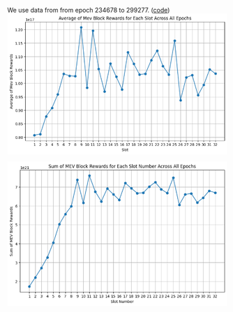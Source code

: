 We use data from from epoch 234678 to 299277. ([code](code/epoch-mev-rewards.ipynb))
![Average of Mev Block Rewards for Each Slot Across All Epochs](image.png)

![Sum of MEV Block Rewards for Each Slot Number Across All Epochs](image-1.png)